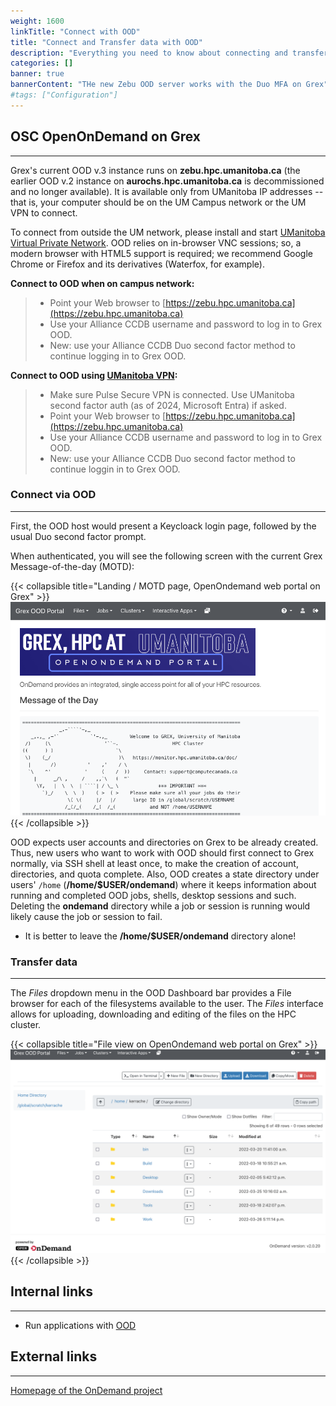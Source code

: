 ```yaml
---
weight: 1600
linkTitle: "Connect with OOD"
title: "Connect and Transfer data with OOD"
description: "Everything you need to know about connecting and transferring data with OOD."
categories: []
banner: true
bannerContent: "THe new Zebu OOD server works with the Duo MFA on Grex"
#tags: ["Configuration"]
---
```


## OSC OpenOnDemand on Grex
---

Grex's current OOD v.3 instance runs on **zebu.hpc.umanitoba.ca** (the earlier OOD v.2 instance on **aurochs.hpc.umanitoba.ca** is decommissioned and no longer available). It is available only from UManitoba IP addresses -- that is, your computer should be on the UM Campus network or the UM VPN to connect. 

To connect from outside the UM network, please install and start [UManitoba Virtual Private Network](https://umanitoba.ca/computing/ist/connect/virtualpn.html). OOD relies on in-browser VNC sessions; so, a modern browser with HTML5 support is required; we recommend Google Chrome or Firefox and its derivatives (Waterfox, for example).

**Connect to OOD when on campus network:**

> - Point your Web browser to [https://zebu.hpc.umanitoba.ca](https://zebu.hpc.umanitoba.ca) 
> - Use your Alliance CCDB username and password to log in to Grex OOD.
> - New: use your Alliance CCDB Duo second factor method to continue logging in to Grex OOD.

**Connect to OOD using [UManitoba VPN](https://umanitoba.ca/computing/ist/connect/virtualpn.html):**

> - Make sure Pulse Secure VPN is connected. Use UManitoba second factor auth (as of 2024, Microsoft Entra) if asked.
> - Point your Web browser to [https://zebu.hpc.umanitoba.ca](https://zebu.hpc.umanitoba.ca) 
> - Use your Alliance CCDB username and password to log in to Grex OOD.
> - New: use your Alliance CCDB Duo second factor method to continue loggin in to Grex OOD.


### Connect via OOD
---

First, the OOD host would present a Keycloack login page, followed by the usual Duo second factor prompt.

When authenticated, you will see the following screen with the current Grex Message-of-the-day (MOTD):

{{< collapsible title="Landing / MOTD page,  OpenOndemand web portal on Grex" >}}
![OpenOnDemand Front Page](/ood/frontpage.png)
{{< /collapsible >}}

OOD expects user accounts and directories on Grex to be already created. Thus, new users who want to work with OOD should first connect to Grex normally, via SSH shell at least once, to make the creation of account, directories, and quota complete. Also, OOD creates a state directory under users' ``/home`` (__/home/$USER/ondemand__) where it keeps information about running and completed OOD jobs, shells, desktop sessions and such. Deleting the __ondemand__ directory while a job or session is running would likely cause the job or session to fail.

 - It is better to leave the __/home/$USER/ondemand__ directory alone!

### Transfer data
---

The _Files_ dropdown menu in the OOD Dashboard bar provides a File browser for each of the filesystems available to the user. 
The _Files_ interface allows for uploading, downloading and editing of the files on the HPC cluster.

{{< collapsible title="File view on OpenOndemand web portal on Grex" >}}
![](/ood/files.png)
{{< /collapsible >}}


## Internal links
---

* Run applications with [OOD](../ood)

## External links
---

[Homepage of the OnDemand project](https://openondemand.org/)

<!-- {{< treeview display="tree" />}} -->

<!-- Changes and update:
* Last reviewed on: Apr 29, 2024.
-->

